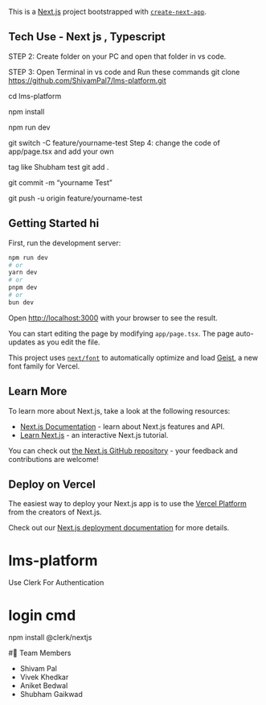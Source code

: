 This is a [Next.js](https://nextjs.org) project bootstrapped with [`create-next-app`](https://nextjs.org/docs/app/api-reference/cli/create-next-app).

## Tech Use - Next js , Typescript 

STEP 2:  Create folder on your PC and open that folder in vs code. 

STEP 3:  Open Terminal in vs code and Run these commands
git clone https://github.com/ShivamPal7/lms-platform.git

cd lms-platform

npm install

npm run dev

git switch -C feature/yourname-test
Step 4: change the code of app/page.tsx and add your own <p> tag like Shubham test
git add .

git commit -m “yourname Test”

git push -u origin feature/yourname-test

## Getting Started hi


First, run the development server:

```bash
npm run dev
# or
yarn dev
# or
pnpm dev
# or
bun dev
```

Open [http://localhost:3000](http://localhost:3000) with your browser to see the result.

You can start editing the page by modifying `app/page.tsx`. The page auto-updates as you edit the file.

This project uses [`next/font`](https://nextjs.org/docs/app/building-your-application/optimizing/fonts) to automatically optimize and load [Geist](https://vercel.com/font), a new font family for Vercel.

## Learn More

To learn more about Next.js, take a look at the following resources:

- [Next.js Documentation](https://nextjs.org/docs) - learn about Next.js features and API.
- [Learn Next.js](https://nextjs.org/learn) - an interactive Next.js tutorial.

You can check out [the Next.js GitHub repository](https://github.com/vercel/next.js) - your feedback and contributions are welcome!

## Deploy on Vercel

The easiest way to deploy your Next.js app is to use the [Vercel Platform](https://vercel.com/new?utm_medium=default-template&filter=next.js&utm_source=create-next-app&utm_campaign=create-next-app-readme) from the creators of Next.js.

Check out our [Next.js deployment documentation](https://nextjs.org/docs/app/building-your-application/deploying) for more details.
# lms-platform
 Use Clerk For Authentication 

# login cmd
npm install @clerk/nextjs

#🌟 Team Members 
- Shivam Pal
- Vivek Khedkar
- Aniket Bedwal
- Shubham Gaikwad



 
